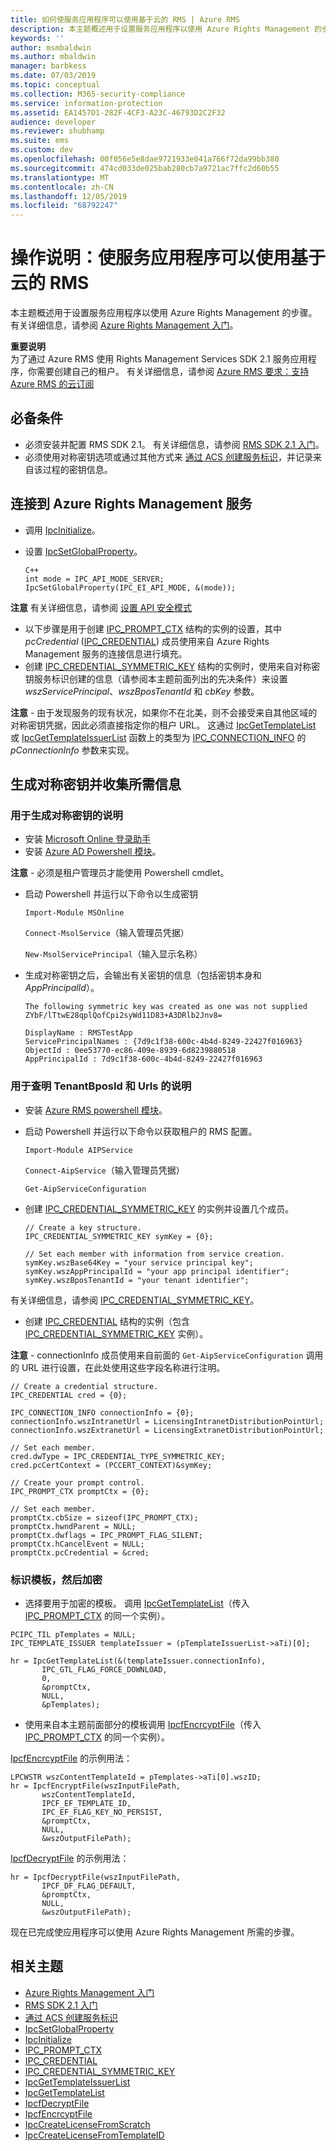```yaml
---
title: 如何使服务应用程序可以使用基于云的 RMS | Azure RMS
description: 本主题概述用于设置服务应用程序以使用 Azure Rights Management 的步骤。
keywords: ''
author: msmbaldwin
ms.author: mbaldwin
manager: barbkess
ms.date: 07/03/2019
ms.topic: conceptual
ms.collection: M365-security-compliance
ms.service: information-protection
ms.assetid: EA1457D1-282F-4CF3-A23C-46793D2C2F32
audience: developer
ms.reviewer: shubhamp
ms.suite: ems
ms.custom: dev
ms.openlocfilehash: 00f056e5e8dae9721933e041a766f72da99bb380
ms.sourcegitcommit: 474cd033de025bab280cb7a9721ac7ffc2d60b55
ms.translationtype: MT
ms.contentlocale: zh-CN
ms.lasthandoff: 12/05/2019
ms.locfileid: "68792247"
---
```

# <a name="how-to-enable-your-service-application-to-work-with-cloud-based-rms"></a>操作说明：使服务应用程序可以使用基于云的 RMS

本主题概述用于设置服务应用程序以使用 Azure Rights Management 的步骤。 有关详细信息，请参阅 [Azure Rights Management 入门](https://technet.microsoft.com/library/jj585016.aspx)。

**重要说明**  
为了通过 Azure RMS 使用 Rights Management Services SDK 2.1 服务应用程序，你需要创建自己的租户。 有关详细信息，请参阅 [Azure RMS 要求：支持 Azure RMS 的云订阅](../requirements.md)

## <a name="prerequisites"></a>必备条件

-   必须安装并配置 RMS SDK 2.1。 有关详细信息，请参阅 [RMS SDK 2.1 入门](getting-started-with-ad-rms-2-0.md)。
-   必须使用对称密钥选项或通过其他方式来 [通过 ACS 创建服务标识](https://msdn.microsoft.com/library/gg185924.aspx)，并记录来自该过程的密钥信息。

## <a name="connecting-to-the-azure-rights-management-service"></a>连接到 Azure Rights Management 服务

-   调用 [IpcInitialize](https://msdn.microsoft.com/library/jj127295.aspx)。
-   设置 [IpcSetGlobalProperty](https://msdn.microsoft.com/library/hh535270.aspx)。

        C++
        int mode = IPC_API_MODE_SERVER;
        IpcSetGlobalProperty(IPC_EI_API_MODE, &(mode));


  **注意**  有关详细信息，请参阅 [设置 API 安全模式](setting-the-api-security-mode-api-mode.md)


-   以下步骤是用于创建 [IPC\_PROMPT\_CTX](https://msdn.microsoft.com/library/hh535278.aspx) 结构的实例的设置，其中 *pcCredential* ([IPC\_CREDENTIAL](https://msdn.microsoft.com/library/hh535275.aspx)) 成员使用来自 Azure Rights Management 服务的连接信息进行填充。
-   创建 [IPC\_CREDENTIAL\_SYMMETRIC\_KEY](https://msdn.microsoft.com/library/dn133062.aspx) 结构的实例时，使用来自对称密钥服务标识创建的信息（请参阅本主题前面列出的先决条件）来设置 *wszServicePrincipal*、*wszBposTenantId* 和 *cbKey* 参数。

**注意** - 由于发现服务的现有状况，如果你不在北美，则不会接受来自其他区域的对称密钥凭据，因此必须直接指定你的租户 URL。 这通过 [IpcGetTemplateList](https://msdn.microsoft.com/library/hh535267.aspx) 或 [IpcGetTemplateIssuerList](https://msdn.microsoft.com/library/hh535266.aspx) 函数上的类型为 [IPC\_CONNECTION\_INFO](https://msdn.microsoft.com/library/hh535274.aspx) 的 *pConnectionInfo* 参数来实现。

## <a name="generate-a-symmetric-key-and-collect-the-needed-information"></a>生成对称密钥并收集所需信息

### <a name="instructions-to-generate-a-symmetric-key"></a>用于生成对称密钥的说明

-   安装 [Microsoft Online 登录助手](https://go.microsoft.com/fwlink/p/?LinkID=286152)
-   安装 [Azure AD Powershell 模块](https://bposast.vo.msecnd.net/MSOPMW/8073.4/amd64/AdministrationConfig-en.msi)。

**注意** - 必须是租户管理员才能使用 Powershell cmdlet。

- 启动 Powershell 并运行以下命令以生成密钥

    `Import-Module MSOnline`

    `Connect-MsolService`（输入管理员凭据）

    `New-MsolServicePrincipal`（输入显示名称）

- 生成对称密钥之后，会输出有关密钥的信息（包括密钥本身和 *AppPrincipalId*）。

      The following symmetric key was created as one was not supplied
      ZYbF/lTtwE28qplQofCpi2syWd11D83+A3DRlb2Jnv8=

      DisplayName : RMSTestApp
      ServicePrincipalNames : {7d9c1f38-600c-4b4d-8249-22427f016963}
      ObjectId : 0ee53770-ec86-409e-8939-6d8239880518
      AppPrincipalId : 7d9c1f38-600c-4b4d-8249-22427f016963


### <a name="instructions-to-find-out-tenantbposid-and-urls"></a>用于查明 **TenantBposId** 和 **Urls** 的说明

-   安装 [Azure RMS powershell 模块](https://technet.microsoft.com/library/jj585012.aspx)。
-   启动 Powershell 并运行以下命令以获取租户的 RMS 配置。

    `Import-Module AIPService`

    `Connect-AipService`（输入管理员凭据）

    `Get-AipServiceConfiguration`


- 创建 [IPC\_CREDENTIAL\_SYMMETRIC\_KEY](https://msdn.microsoft.com/library/dn133062.aspx) 的实例并设置几个成员。

      // Create a key structure.
      IPC_CREDENTIAL_SYMMETRIC_KEY symKey = {0};

      // Set each member with information from service creation.
      symKey.wszBase64Key = "your service principal key";
      symKey.wszAppPrincipalId = "your app principal identifier";
      symKey.wszBposTenantId = "your tenant identifier";


有关详细信息，请参阅 [IPC\_CREDENTIAL\_SYMMETRIC\_KEY](https://msdn.microsoft.com/library/dn133062.aspx)。

-   创建 [IPC\_CREDENTIAL](https://msdn.microsoft.com/library/hh535275.aspx) 结构的实例（包含 [IPC\_CREDENTIAL\_SYMMETRIC\_KEY](https://msdn.microsoft.com/library/dn133062.aspx) 实例）。

**注意** - connectionInfo 成员使用来自前面的 `Get-AipServiceConfiguration` 调用的 URL 进行设置，在此处使用这些字段名称进行注明。

    // Create a credential structure.
    IPC_CREDENTIAL cred = {0};

    IPC_CONNECTION_INFO connectionInfo = {0};
    connectionInfo.wszIntranetUrl = LicensingIntranetDistributionPointUrl;
    connectionInfo.wszExtranetUrl = LicensingExtranetDistributionPointUrl;

    // Set each member.
    cred.dwType = IPC_CREDENTIAL_TYPE_SYMMETRIC_KEY;
    cred.pcCertContext = (PCCERT_CONTEXT)&symKey;

    // Create your prompt control.
    IPC_PROMPT_CTX promptCtx = {0};

    // Set each member.
    promptCtx.cbSize = sizeof(IPC_PROMPT_CTX);
    promptCtx.hwndParent = NULL;
    promptCtx.dwflags = IPC_PROMPT_FLAG_SILENT;
    promptCtx.hCancelEvent = NULL;
    promptCtx.pcCredential = &cred;

### <a name="identify-a-template-and-then-encrypt"></a>标识模板，然后加密

-   选择要用于加密的模板。
    调用 [IpcGetTemplateList](https://msdn.microsoft.com/library/hh535267.aspx)（传入 [IPC\_PROMPT\_CTX](https://msdn.microsoft.com/library/hh535278.aspx) 的同一个实例）。


~~~
PCIPC_TIL pTemplates = NULL;
IPC_TEMPLATE_ISSUER templateIssuer = (pTemplateIssuerList->aTi)[0];

hr = IpcGetTemplateList(&(templateIssuer.connectionInfo),
       IPC_GTL_FLAG_FORCE_DOWNLOAD,
       0,
       &promptCtx,
       NULL,
       &pTemplates);
~~~


-   使用来自本主题前面部分的模板调用 [IpcfEncrcyptFile](https://msdn.microsoft.com/library/dn133059.aspx)（传入 [IPC\_PROMPT\_CTX](https://msdn.microsoft.com/library/hh535278.aspx) 的同一个实例）。

[IpcfEncrcyptFile](https://msdn.microsoft.com/library/dn133059.aspx) 的示例用法：

    LPCWSTR wszContentTemplateId = pTemplates->aTi[0].wszID;
    hr = IpcfEncryptFile(wszInputFilePath,
           wszContentTemplateId,
           IPCF_EF_TEMPLATE_ID,
           IPC_EF_FLAG_KEY_NO_PERSIST,
           &promptCtx,
           NULL,
           &wszOutputFilePath);

[IpcfDecryptFile](https://msdn.microsoft.com/library/dn133058.aspx) 的示例用法：

    hr = IpcfDecryptFile(wszInputFilePath,
           IPCF_DF_FLAG_DEFAULT,
           &promptCtx,
           NULL,
           &wszOutputFilePath);

现在已完成使应用程序可以使用 Azure Rights Management 所需的步骤。

## <a name="related-topics"></a>相关主题

* [Azure Rights Management 入门](https://technet.microsoft.com/library/jj585016.aspx)
* [RMS SDK 2.1 入门](getting-started-with-ad-rms-2-0.md)
* [通过 ACS 创建服务标识](https://msdn.microsoft.com/library/gg185924.aspx)
* [IpcSetGlobalProperty](https://msdn.microsoft.com/library/hh535270.aspx)
* [IpcInitialize](https://msdn.microsoft.com/library/jj127295.aspx)
* [IPC\_PROMPT\_CTX](https://msdn.microsoft.com/library/hh535278.aspx)
* [IPC\_CREDENTIAL](https://msdn.microsoft.com/library/hh535275.aspx)
* [IPC\_CREDENTIAL\_SYMMETRIC\_KEY](https://msdn.microsoft.com/library/dn133062.aspx)
* [IpcGetTemplateIssuerList](https://msdn.microsoft.com/library/hh535266.aspx)
* [IpcGetTemplateList](https://msdn.microsoft.com/library/hh535267.aspx)
* [IpcfDecryptFile](https://msdn.microsoft.com/library/dn133058.aspx)
* [IpcfEncrcyptFile](https://msdn.microsoft.com/library/dn133059.aspx)
* [IpcCreateLicenseFromScratch](https://msdn.microsoft.com/library/hh535256.aspx)
* [IpcCreateLicenseFromTemplateID](https://msdn.microsoft.com/library/hh535257.aspx)
